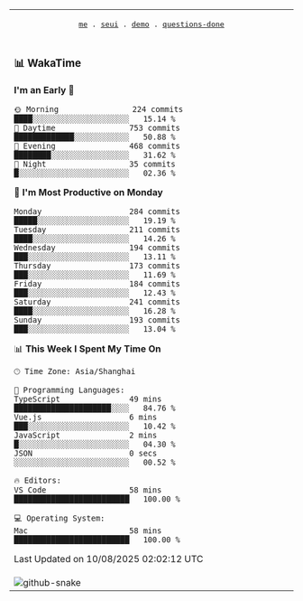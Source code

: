
<div align="center">

<table>
<tr><td>
  <p align="center">
  <samp>
    <a href="https://github.com/seaeam/seaeam">me</a> .
    <a href="https://github.com/SeaMmMm/se-element">seui</a> .
    <a href="https://github.com/seaeam/project-demo">demo</a> .
    <a href="https://github.com/506-FETL/one-question-per-day">questions-done</a>
    
  </samp>
    </p>
</td></tr>

<tr><td>

### 📊 WakaTime

<!--START_SECTION:waka-->
**I'm an Early 🐤** 

```text
🌞 Morning                224 commits         ████░░░░░░░░░░░░░░░░░░░░░   15.14 % 
🌆 Daytime                753 commits         █████████████░░░░░░░░░░░░   50.88 % 
🌃 Evening                468 commits         ████████░░░░░░░░░░░░░░░░░   31.62 % 
🌙 Night                  35 commits          █░░░░░░░░░░░░░░░░░░░░░░░░   02.36 % 
```
📅 **I'm Most Productive on Monday** 

```text
Monday                   284 commits         █████░░░░░░░░░░░░░░░░░░░░   19.19 % 
Tuesday                  211 commits         ████░░░░░░░░░░░░░░░░░░░░░   14.26 % 
Wednesday                194 commits         ███░░░░░░░░░░░░░░░░░░░░░░   13.11 % 
Thursday                 173 commits         ███░░░░░░░░░░░░░░░░░░░░░░   11.69 % 
Friday                   184 commits         ███░░░░░░░░░░░░░░░░░░░░░░   12.43 % 
Saturday                 241 commits         ████░░░░░░░░░░░░░░░░░░░░░   16.28 % 
Sunday                   193 commits         ███░░░░░░░░░░░░░░░░░░░░░░   13.04 % 
```


📊 **This Week I Spent My Time On** 

```text
🕑︎ Time Zone: Asia/Shanghai

💬 Programming Languages: 
TypeScript               49 mins             █████████████████████░░░░   84.76 % 
Vue.js                   6 mins              ███░░░░░░░░░░░░░░░░░░░░░░   10.42 % 
JavaScript               2 mins              █░░░░░░░░░░░░░░░░░░░░░░░░   04.30 % 
JSON                     0 secs              ░░░░░░░░░░░░░░░░░░░░░░░░░   00.52 % 

🔥 Editors: 
VS Code                  58 mins             █████████████████████████   100.00 % 

💻 Operating System: 
Mac                      58 mins             █████████████████████████   100.00 % 
```


 Last Updated on 10/08/2025 02:02:12 UTC
<!--END_SECTION:waka-->
</td></tr>

<tr><td>
  <img alt="github-snake" src="profile-snake-contrib/github-user-contribution.svg"/>
</td></tr>

</table>
